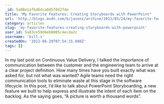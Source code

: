 ```yaml
---
_id: 5a88e1afbd6dca0d5f0d2fde
title: "My Favorite Features: Creating Storyboards with PowerPoint"
url: 'http://blogs.msdn.com/b/jasonz/archive/2012/05/24/my-favorite-features-creating-storyboards-with-powerpoint.aspx'
category: articles
slug: 'my-favorite-features-creating-storyboards-with-powerpoint'
user_id: 5a83ce59d6eb0005c4ecda2c
username: 'bill-s'
createdOn: '2012-06-29T07:54:15.000Z'
tags: []
---
```


In my last post on Continuous Value Delivery, I talked the importance of communication between the customer and the engineering team to arrive at a clear project definition. How many times have you built exactly what was asked for, but not what was wanted? Agile teams need the right communication tools to eliminate waste at this stage in the software lifecycle. In this post, I’d like to talk about PowerPoint Storyboarding, a new feature we built to help express and illustrate the intent of each item on the backlog. As the saying goes, “A picture is worth a thousand words”.
